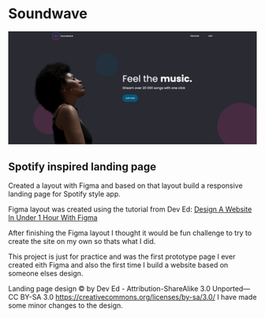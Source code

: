 # Soundwave

![Cover image](img/soundwave.png)

## Spotify inspired landing page

Created a layout with Figma and based on that layout build a responsive landing page for Spotify style app.

Figma layout was created using the tutorial from Dev Ed: 
[Design A Website In Under 1 Hour With Figma](https://www.youtube.com/watch?v=FK4YusHIIj0&feature=youtu.be)

After finishing the Figma layout I thought it would be fun challenge to try to create the site on my own so thats what I did.

This project is just for practice and was the first prototype page I ever created eith Figma and also the first time I build a website based on someone elses design.

Landing page design &COPY; by Dev Ed -  Attribution-ShareAlike 3.0 Unported— CC BY-SA 3.0   https://creativecommons.org/licenses/by-sa/3.0/
I have made some minor changes to the design.
